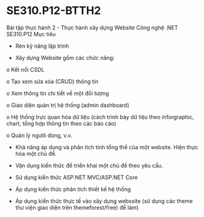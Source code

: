 # SE310.P12-BTTH2
Bài tập thực hành 2 - Thực hành xây dựng Website Công nghệ .NET SE310.P12
Mục tiêu

-   Rèn kỹ năng lập trình

-   Xây dựng Website gồm các chức năng:

o   Kết nối CSDL

o   Tạo xem sửa xóa (CRUD) thông tin

o   Xem thông tin chi tiết về một đối tượng

o   Giao diện  quản trị hệ thống (admin dashboard)

o   Hệ thống trực quan hóa dữ liệu (cách trình bày dữ liệu theo inforgraphic, chart, tổng hợp thông tin theo các báo cáo)

o   Quản lý người dùng, v.v.

-   Khả năng áp dụng và phân tích tính tổng thể của một website. Hiện thực hóa một chủ đề.

-   Vận dụng kiến thức để triển khai một chủ đề theo yêu cầu.

-   Sử dụng kiến thức ASP.NET MVC/ASP.NET Core

-   Áp dụng kiến thức phân tích thiết kế hệ thống

-   Áp dụng kiến thức thực tế vào xây dựng webssite (sử dụng các theme thư viện giao diện trên themeforest/free) để làm)
